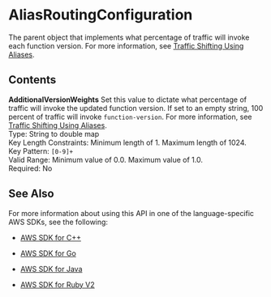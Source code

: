 # AliasRoutingConfiguration<a name="API_AliasRoutingConfiguration"></a>

The parent object that implements what percentage of traffic will invoke each function version\. For more information, see [Traffic Shifting Using Aliases](lambda-traffic-shifting-using-aliases.md)\.

## Contents<a name="API_AliasRoutingConfiguration_Contents"></a>

 **AdditionalVersionWeights**   <a name="SSS-Type-AliasRoutingConfiguration-AdditionalVersionWeights"></a>
Set this value to dictate what percentage of traffic will invoke the updated function version\. If set to an empty string, 100 percent of traffic will invoke `function-version`\. For more information, see [Traffic Shifting Using Aliases](lambda-traffic-shifting-using-aliases.md)\.  
Type: String to double map  
Key Length Constraints: Minimum length of 1\. Maximum length of 1024\.  
Key Pattern: `[0-9]+`   
Valid Range: Minimum value of 0\.0\. Maximum value of 1\.0\.  
Required: No

## See Also<a name="API_AliasRoutingConfiguration_SeeAlso"></a>

For more information about using this API in one of the language\-specific AWS SDKs, see the following:

+  [AWS SDK for C\+\+](http://docs.aws.amazon.com/goto/SdkForCpp/lambda-2015-03-31/AliasRoutingConfiguration) 

+  [AWS SDK for Go](http://docs.aws.amazon.com/goto/SdkForGoV1/lambda-2015-03-31/AliasRoutingConfiguration) 

+  [AWS SDK for Java](http://docs.aws.amazon.com/goto/SdkForJava/lambda-2015-03-31/AliasRoutingConfiguration) 

+  [AWS SDK for Ruby V2](http://docs.aws.amazon.com/goto/SdkForRubyV2/lambda-2015-03-31/AliasRoutingConfiguration) 
